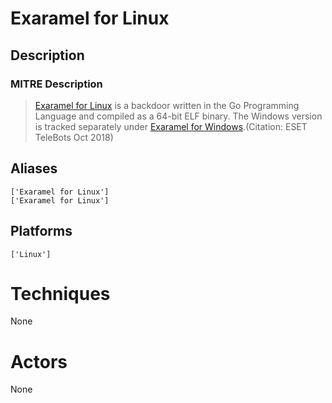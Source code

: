 
# Exaramel for Linux

## Description

### MITRE Description

> [Exaramel for Linux](https://attack.mitre.org/software/S0401) is a backdoor written in the Go Programming Language and compiled as a 64-bit ELF binary. The Windows version is tracked separately under [Exaramel for Windows](https://attack.mitre.org/software/S0343).(Citation: ESET TeleBots Oct 2018)

## Aliases

```
['Exaramel for Linux']
['Exaramel for Linux']
```

## Platforms

```
['Linux']
```

# Techniques

None

# Actors

None
